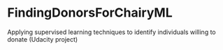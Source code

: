 # FindingDonorsForChairyML
Applying supervised learning techniques to identify individuals willing to donate (Udacity project)
